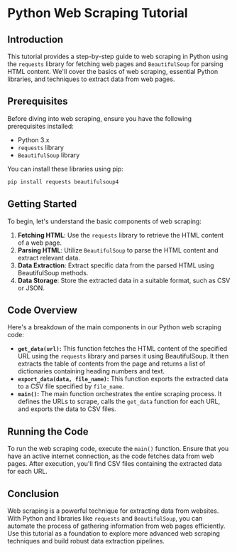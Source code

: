 
# Python Web Scraping Tutorial

## Introduction

This tutorial provides a step-by-step guide to web scraping in Python using the `requests` library for fetching web pages and `BeautifulSoup` for parsing HTML content. We'll cover the basics of web scraping, essential Python libraries, and techniques to extract data from web pages.

## Prerequisites

Before diving into web scraping, ensure you have the following prerequisites installed:

- Python 3.x
- `requests` library
- `BeautifulSoup` library

You can install these libraries using pip:

```bash
pip install requests beautifulsoup4
```

## Getting Started

To begin, let's understand the basic components of web scraping:

1. **Fetching HTML**: Use the `requests` library to retrieve the HTML content of a web page.
2. **Parsing HTML**: Utilize `BeautifulSoup` to parse the HTML content and extract relevant data.
3. **Data Extraction**: Extract specific data from the parsed HTML using BeautifulSoup methods.
4. **Data Storage**: Store the extracted data in a suitable format, such as CSV or JSON.

## Code Overview

Here's a breakdown of the main components in our Python web scraping code:

- **`get_data(url)`:** This function fetches the HTML content of the specified URL using the `requests` library and parses it using BeautifulSoup. It then extracts the table of contents from the page and returns a list of dictionaries containing heading numbers and text.
- **`export_data(data, file_name)`:** This function exports the extracted data to a CSV file specified by `file_name`.
- **`main()`:** The main function orchestrates the entire scraping process. It defines the URLs to scrape, calls the `get_data` function for each URL, and exports the data to CSV files.

## Running the Code

To run the web scraping code, execute the `main()` function. Ensure that you have an active internet connection, as the code fetches data from web pages. After execution, you'll find CSV files containing the extracted data for each URL.

## Conclusion

Web scraping is a powerful technique for extracting data from websites. With Python and libraries like `requests` and `BeautifulSoup`, you can automate the process of gathering information from web pages efficiently. Use this tutorial as a foundation to explore more advanced web scraping techniques and build robust data extraction pipelines.
```
